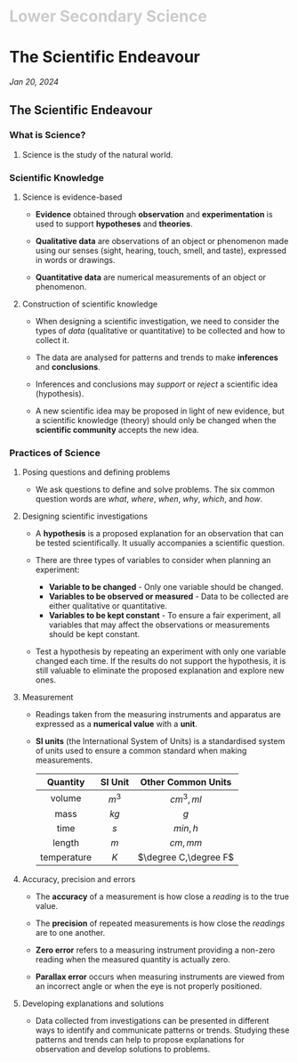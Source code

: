 <h1 style="color: #ccc">Lower Secondary Science</h1>

# The Scientific Endeavour

*Jan 20, 2024*

## The Scientific Endeavour

### What is Science?

1. Science is the study of the natural world.

### Scientific Knowledge

1. Science is evidence-based

    - **Evidence** obtained through **observation** and **experimentation** is used to support **hypotheses** and **theories**.

    - **Qualitative data** are observations of an object or phenomenon made using our senses (sight, hearing, touch, smell, and taste), expressed in words or drawings.

    - **Quantitative data** are numerical measurements of an object or phenomenon.

2. Construction of scientific knowledge

    - When designing a scientific investigation, we need to consider the types of *data* (qualitative or quantitative) to be collected and how to collect it.

    - The data are analysed for patterns and trends to make **inferences** and **conclusions**.

    - Inferences and conclusions may *support* or *reject* a scientific idea (hypothesis).

    - A new scientific idea may be proposed in light of new evidence, but a scientific knowledge (theory) should only be changed when the **scientific community** accepts the new idea.

### Practices of Science

1. Posing questions and defining problems

    - We ask questions to define and solve problems. The six common question words are *what*, *where*, *when*, *why*, *which*, and *how*.

2. Designing scientific investigations

    - A **hypothesis** is a proposed explanation for an observation that can be tested scientifically. It usually accompanies a scientific question.

    - There are three types of variables to consider when planning an experiment:

        - **Variable to be changed** - Only one variable should be changed.
        - **Variables to be observed or measured** - Data to be collected are either qualitative or quantitative.
        - **Variables to be kept constant** - To ensure a fair experiment, all variables that may affect the observations or measurements should be kept constant.

    - Test a hypothesis by repeating an experiment with only one variable changed each time. If the results do not support the hypothesis, it is still valuable to eliminate the proposed explanation and explore new ones.

3. Measurement

    - Readings taken from the measuring instruments and apparatus are expressed as a **numerical value** with a **unit**.

    - **SI units** (the International System of Units) is a standardised system of units used to ensure a common standard when making measurements.

        | Quantity    | SI Unit | Other Common Units    |
        |:-----------:|:-------:|:---------------------:|
        | volume      | $m^3$   | $cm^3,ml$             |
        | mass        | $kg$    | $g$                   |
        | time        | $s$     | $min,h$               |
        | length      | $m$     | $cm,mm$               |
        | temperature | $K$     | $\degree C,\degree F$ |

4. Accuracy, precision and errors

    - The **accuracy** of a measurement is how close a *reading* is to the true value.

    - The **precision** of repeated measurements is how close the *readings* are to one another.

    - **Zero error** refers to a measuring instrument providing a non-zero reading when the measured quantity is actually zero.

    - **Parallax error** occurs when measuring instruments are viewed from an incorrect angle or when the eye is not properly positioned.

5. Developing explanations and solutions

    - Data collected from investigations can be presented in different ways to identify and communicate patterns or trends. Studying these patterns and trends can help to propose explanations for observation and develop solutions to problems.

